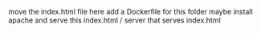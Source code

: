 move the index.html file here
add a Dockerfile for this folder
maybe install apache and serve this index.html / server that serves index.html

